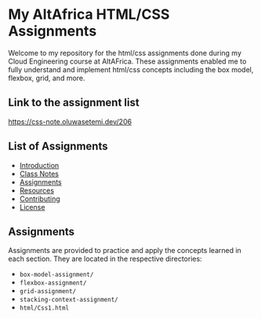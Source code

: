 # My AltAfrica HTML/CSS Assignments

Welcome to my repository for the html/css assignments done during my Cloud Engineering course at AltAFrica. These assignments enabled me to fully understand and implement html/css concepts including the box model, flexbox, grid, and more.

## Link to the assignment list
https://css-note.oluwasetemi.dev/206

## List of Assignments

- [Introduction](#introduction)
- [Class Notes](#class-notes)
- [Assignments](#assignments)
- [Resources](#resources)
- [Contributing](#contributing)
- [License](#license)



## Assignments

Assignments are provided to practice and apply the concepts learned in each section. They are located in the respective directories:

- `box-model-assignment/`
- `flexbox-assignment/`
- `grid-assignment/`
- `stacking-context-assignment/`
- `html/Css1.html`
